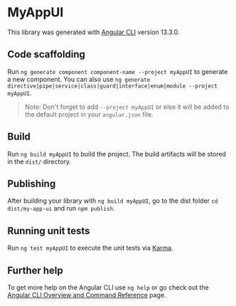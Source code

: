 # MyAppUI

This library was generated with [Angular CLI](https://github.com/angular/angular-cli) version 13.3.0.

## Code scaffolding

Run `ng generate component component-name --project myAppUI` to generate a new component. You can also use `ng generate directive|pipe|service|class|guard|interface|enum|module --project myAppUI`.
> Note: Don't forget to add `--project myAppUI` or else it will be added to the default project in your `angular.json` file. 

## Build

Run `ng build myAppUI` to build the project. The build artifacts will be stored in the `dist/` directory.

## Publishing

After building your library with `ng build myAppUI`, go to the dist folder `cd dist/my-app-ui` and run `npm publish`.

## Running unit tests

Run `ng test myAppUI` to execute the unit tests via [Karma](https://karma-runner.github.io).

## Further help

To get more help on the Angular CLI use `ng help` or go check out the [Angular CLI Overview and Command Reference](https://angular.io/cli) page.
